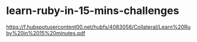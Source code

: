 # learn-ruby-in-15-mins-challenges
https://f.hubspotusercontent00.net/hubfs/4083056/Collateral/Learn%20Ruby%20in%2015%20minutes.pdf
